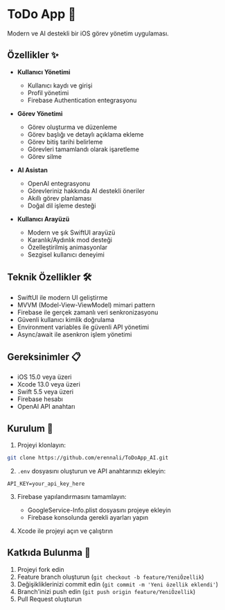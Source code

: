 # ToDo App 📝

Modern ve AI destekli bir iOS görev yönetim uygulaması.

## Özellikler ✨

- **Kullanıcı Yönetimi**
  - Kullanıcı kaydı ve girişi
  - Profil yönetimi
  - Firebase Authentication entegrasyonu

- **Görev Yönetimi**
  - Görev oluşturma ve düzenleme
  - Görev başlığı ve detaylı açıklama ekleme
  - Görev bitiş tarihi belirleme
  - Görevleri tamamlandı olarak işaretleme
  - Görev silme

- **AI Asistan**
  - OpenAI entegrasyonu
  - Görevleriniz hakkında AI destekli öneriler
  - Akıllı görev planlaması
  - Doğal dil işleme desteği

- **Kullanıcı Arayüzü**
  - Modern ve şık SwiftUI arayüzü
  - Karanlık/Aydınlık mod desteği
  - Özelleştirilmiş animasyonlar
  - Sezgisel kullanıcı deneyimi

## Teknik Özellikler 🛠

- SwiftUI ile modern UI geliştirme
- MVVM (Model-View-ViewModel) mimari pattern
- Firebase ile gerçek zamanlı veri senkronizasyonu
- Güvenli kullanıcı kimlik doğrulama
- Environment variables ile güvenli API yönetimi
- Async/await ile asenkron işlem yönetimi

## Gereksinimler 📋

- iOS 15.0 veya üzeri
- Xcode 13.0 veya üzeri
- Swift 5.5 veya üzeri
- Firebase hesabı
- OpenAI API anahtarı

## Kurulum 🚀

1. Projeyi klonlayın:
```bash
git clone https://github.com/erennali/ToDoApp_AI.git
```

2. `.env` dosyasını oluşturun ve API anahtarınızı ekleyin:
```
API_KEY=your_api_key_here
```

3. Firebase yapılandırmasını tamamlayın:
   - GoogleService-Info.plist dosyasını projeye ekleyin
   - Firebase konsolunda gerekli ayarları yapın

4. Xcode ile projeyi açın ve çalıştırın

## Katkıda Bulunma 🤝

1. Projeyi fork edin
2. Feature branch oluşturun (`git checkout -b feature/YeniÖzellik`)
3. Değişikliklerinizi commit edin (`git commit -m 'Yeni özellik eklendi'`)
4. Branch'inizi push edin (`git push origin feature/YeniÖzellik`)
5. Pull Request oluşturun
